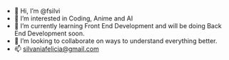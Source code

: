 - 👋 Hi, I’m @fsilvi
- 👀 I’m interested in Coding, Anime and AI
- 🌱 I’m currently learning Front End Development and will be doing Back End Development soon.
- 💞️ I’m looking to collaborate on ways to understand everything better.
- 📫 silvaniafelicia@gmail.com

<!---
fsilvi/fsilvi is a ✨ special ✨ repository because its `README.md` (this file) appears on your GitHub profile.
You can click the Preview link to take a look at your changes.
--->
